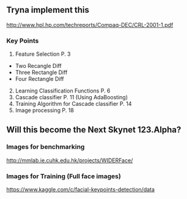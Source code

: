 
## Tryna implement this
http://www.hpl.hp.com/techreports/Compaq-DEC/CRL-2001-1.pdf

### Key Points
1. Feature Selection P. 3
  * Two Recangle Diff
  * Three Rectangle Diff
  * Four Rectangle Diff
2. Learning Classification Functions P. 6
3. Cascade classifier P. 11 (Using AdaBoosting)
4. Training Algorithm for Cascade classifier P. 14
5. Image processing P. 18



## Will this become the Next Skynet 123.Alpha?


### Images for benchmarking
http://mmlab.ie.cuhk.edu.hk/projects/WIDERFace/ 


### Images for Training (Full face images)
https://www.kaggle.com/c/facial-keypoints-detection/data
